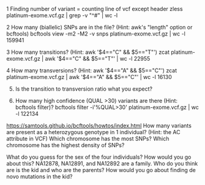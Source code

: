 1 Finding number of variant = counting line of vcf except header
zless platinum-exome.vcf.gz | grep -v "^#" | wc -l

2 How many (biallelic) SNPs are in the file? (Hint: awk's "length" option or bcftools)
bcftools view -m2 -M2 -v snps platinum-exome.vcf.gz | wc -l 
159941

3 How many transitions? (Hint: awk '$4=="C" && $5=="T"')
 zcat platinum-exome.vcf.gz | awk '$4=="C" && $5=="T"' | wc -l
22955

4 How many transversions? (Hint: awk '$4=="A" && $5=="C"')
zcat platinum-exome.vcf.gz | awk '$4=="A" && $5=="C"' | wc -l
16130

5. Is the transition to transversion ratio what you expect?

6. How many high confidence (QUAL >30) variants are there (Hint: bcftools filter)?
bcftools filter -i'%QUAL>30' platinum-exome.vcf.gz | wc -l
122134


https://samtools.github.io/bcftools/howtos/index.html
How many variants are present as a heterozygous genotype in 1 individual? (Hint: the AC attribute in VCF)
Which chromosome has the most SNPs?
Which chromosome has the highest density of SNPs?

What do you guess for the sex of the four individuals? How would you go about this?
NA12878, NA12891, and NA12892 are a family. Who do you think are is the kid and who are the parents?
How would you go about finding de novo mutations in the kid?
